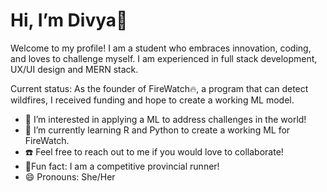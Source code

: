 # Hi, I’m Divya👋

Welcome to my profile! I am a student who embraces innovation, coding, and loves to challenge myself. I am experienced
in full stack development, UX/UI design and MERN stack. 

Current status: As the founder of FireWatch🔥, a program that can detect wildfires, I received funding and hope to create
a working ML model.




- 👀 I’m interested in applying a ML to address challenges in the world!
- 🌱 I’m currently learning R and Python to create a working ML for FireWatch. 
- ☎️ Feel free to reach out to me if you would love to collaborate!
- 🏃Fun fact: I am a competitive provincial runner!
- 😄 Pronouns: She/Her
   

<!---
Dm79777/Dm79777 is a ✨ special ✨ repository because its `README.md` (this file) appears on your GitHub profile.
You can click the Preview link to take a look at your changes.
--->
